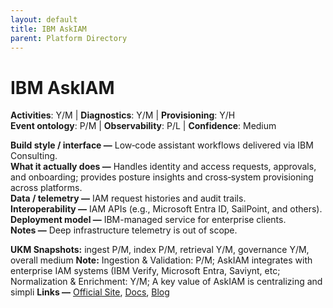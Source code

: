 ```yaml
---
layout: default
title: IBM AskIAM
parent: Platform Directory
---
```


# IBM AskIAM

**Activities**: Y/M | **Diagnostics**: Y/M | **Provisioning**: Y/H  <br>
**Event ontology**: P/M | **Observability**: P/L | **Confidence**: Medium

**Build style / interface —** Low‑code assistant workflows delivered via IBM Consulting.  
**What it actually does —** Handles identity and access requests, approvals, and onboarding; provides posture insights and cross‑system provisioning across platforms.  
**Data / telemetry —** IAM request histories and audit trails.  
**Interoperability —** IAM APIs (e.g., Microsoft Entra ID, SailPoint, and others).  
**Deployment model —** IBM-managed service for enterprise clients.  
**Notes —** Deep infrastructure telemetry is out of scope.

**UKM Snapshots:**
ingest P/M, index P/M, retrieval Y/M, governance Y/M, overall medium
**Note:** Ingestion & Validation: P/M; AskIAM integrates with enterprise IAM systems (IBM Verify, Microsoft Entra, Saviynt, etc; Normalization & Enrichment: Y/M; A key value of AskIAM is centralizing and simpli
**Links —** [Official Site](https://www.ibm.com/services/identity-access-management), [Docs](https://newsroom.ibm.com/blog-askiam-ibms-new-agentic-ai-for-identity-and-access-management), [Blog](https://newsroom.ibm.com/index.php?item=2326&s=34222)